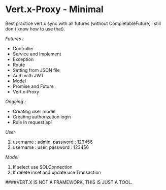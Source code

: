 # Vert.x-Proxy - Minimal
Best practice vert.x sync with all futures (without CompletableFuture, i still don't know how to use that).

*Futures :*
- Controller
- Service and Implement
- Exception
- Route
- Setting from JSON file
- Auth with JWT
- Model
- Promise and Future
- Vert.x-Proxy


*Ongoing :*
- Creating user model
- Creating authorization login
- Rule in request api

*User*
1. username : admin, password : 123456
2. username : user, password : 123456

*Model*
1. If select use SQLConnection
2. If delete inset and update use Transaction

####VERT.X IS NOT A FRAMEWORK, THIS IS JUST A TOOL.
